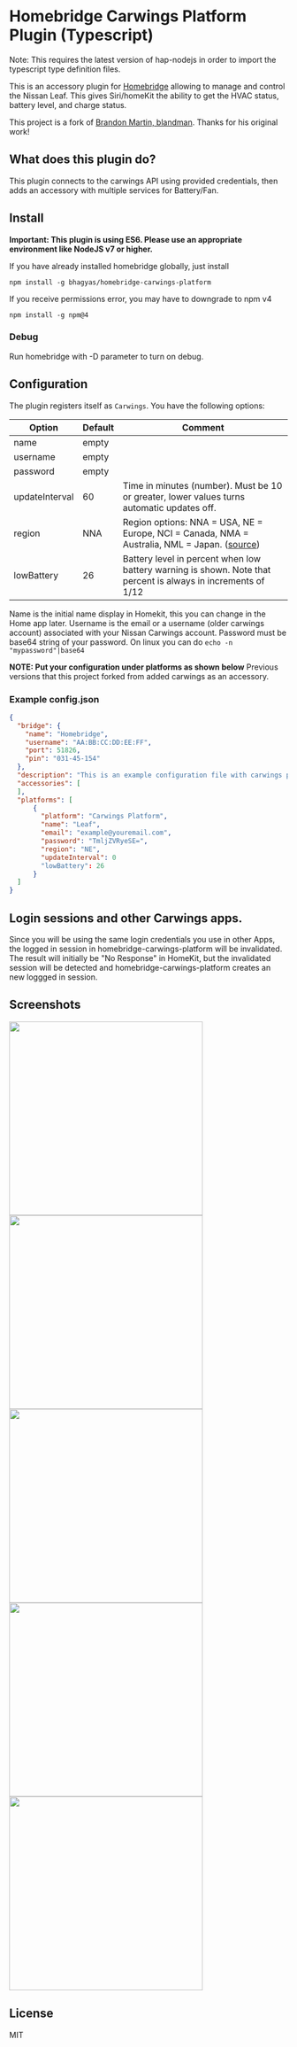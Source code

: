 # Homebridge Carwings Platform Plugin (Typescript)

Note: This requires the latest version of hap-nodejs in order to import the typescript type definition files.

This is an accessory plugin for [Homebridge](https://github.com/nfarina/homebridge) allowing to manage and control the Nissan Leaf. This gives Siri/homeKit the ability to get the HVAC status, battery level, and charge status.

This project is a fork of [Brandon Martin, blandman](https://github.com/blandman/homebridge-carwings). Thanks for his original work!

## What does this plugin do?

This plugin connects to the carwings API using provided credentials, then adds an accessory with multiple services for Battery/Fan.

## Install

**Important: This plugin is using ES6. Please use an appropriate environment like NodeJS v7 or higher.**

If you have already installed homebridge globally, just install

```
npm install -g bhagyas/homebridge-carwings-platform
```
If you receive permissions error, you may have to downgrade to npm v4
```
npm install -g npm@4
```

### Debug
Run homebridge with -D parameter to turn on debug.

## Configuration

The plugin registers itself as `Carwings`. You have the following options:

| Option   | Default   | Comment  |
| -------- | --------- | --------- |
| name     | empty | |
| username     | empty | |
| password     | empty      | |
| updateInterval   | 60      | Time in minutes (number). Must be 10 or greater, lower values turns automatic updates off.|
| region  | NNA | Region options: NNA = USA, NE = Europe, NCI = Canada, NMA = Australia, NML = Japan. ([source](https://github.com/jdhorne/pycarwings2/blob/master/pycarwings2/pycarwings2.py#L19-L23))|
|lowBattery|26| Battery level in percent when low battery warning is shown. Note that percent is always in increments of 1/12|

Name is the initial name display in Homekit, this you can change in the Home app later.
Username is the email or a username (older carwings account) associated with your Nissan Carwings account.
Password must be base64 string of your password. On linux you can do ```echo -n "mypassword"|base64```

**NOTE: Put your configuration under platforms as shown below**
Previous versions that this project forked from added carwings as an accessory.

### Example config.json

```json
{
  "bridge": {
    "name": "Homebridge",
    "username": "AA:BB:CC:DD:EE:FF",
    "port": 51826,
    "pin": "031-45-154"
  },
  "description": "This is an example configuration file with carwings plugin.",
  "accessories": [
  ],
  "platforms": [
      {
        "platform": "Carwings Platform",
        "name": "Leaf",
        "email": "example@youremail.com",
        "password": "TmljZVRyeSE=",
        "region": "NE",
        "updateInterval": 0
        "lowBattery": 26
      }
  ]
}
```

## Login sessions and other Carwings apps.
Since you will be using the same login credentials you use in other Apps, the logged in session in homebridge-carwings-platform will be invalidated.
The result will initially be "No Response" in HomeKit, but the invalidated session will be detected and homebridge-carwings-platform creates an new loggged in session.

## Screenshots

<img src="https://github.com/blandman/homebridge-carwings/blob/screenshots/IMG_3822.PNG?raw=true" width="350px" />
<img src="https://github.com/blandman/homebridge-carwings/blob/screenshots/IMG_3823.PNG?raw=true" width="350px" />
<img src="https://github.com/blandman/homebridge-carwings/blob/screenshots/IMG_3819.PNG?raw=true" width="350px" />
<img src="https://github.com/blandman/homebridge-carwings/blob/screenshots/IMG_3820.PNG?raw=true" width="350px" />
<img src="https://github.com/blandman/homebridge-carwings/blob/screenshots/IMG_3824.PNG?raw=true" width="350px" />

## License
MIT
